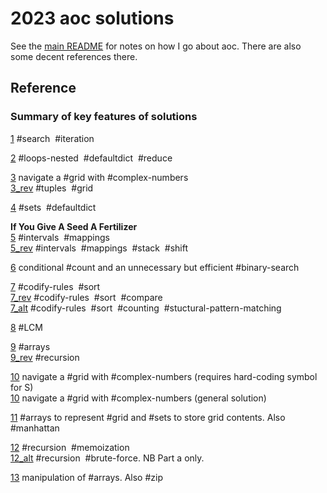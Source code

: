 # 2023 aoc solutions

See the [main README](https://github.com/maread99/aoc) for notes on how I go about aoc. There are also some decent references there.

## Reference

### Summary of key features of solutions

[1](./01.py) #search &nbsp;#iteration  

[2](./02.py) #loops-nested &nbsp;#defaultdict  &nbsp;#reduce  

[3](./03.py) navigate a #grid with #complex-numbers  
[3_rev](./03_rev.py) #tuples &nbsp;#grid  

[4](./04.py) #sets &nbsp;#defaultdict  

**If You Give A Seed A Fertilizer**  
[5](./05.py) #intervals &nbsp;#mappings  
[5_rev](./05_rev.py) #intervals &nbsp;#mappings &nbsp;#stack &nbsp;#shift  

[6](./06.py) conditional #count and an unnecessary but efficient #binary-search  

[7](./07.py) #codify-rules &nbsp;#sort  
[7_rev](./07_rev.py) #codify-rules &nbsp;#sort &nbsp;#compare  
[7_alt](./07_alt.py) #codify-rules &nbsp;#sort &nbsp;#counting &nbsp;#stuctural-pattern-matching  

[8](./08.py) #LCM  

[9](./09.py) #arrays  
[9_rev](./09_rev.py) #recursion  

[10](./10.py) navigate a #grid with #complex-numbers  (requires hard-coding symbol for S)  
[10](./10_rev.py) navigate a #grid with #complex-numbers  (general solution)  

[11](./11.py) #arrays to represent #grid and #sets to store grid contents. Also #manhattan  

[12](./12.py) #recursion &nbsp;#memoization  
[12_alt](./12_alt.py) #recursion &nbsp;#brute-force.  NB Part a only.  

[13](./13_rev.py) manipulation of #arrays. Also #zip  
